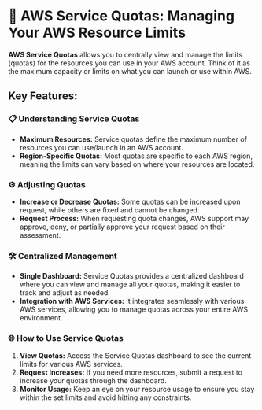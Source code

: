 # 🚦 AWS Service Quotas: Managing Your AWS Resource Limits

**AWS Service Quotas** allows you to centrally view and manage the limits (quotas) for the resources you can use in your AWS account. Think of it as the maximum capacity or limits on what you can launch or use within AWS.

## **Key Features:**

### 📋 **Understanding Service Quotas**

- **Maximum Resources:** Service quotas define the maximum number of resources you can use/launch in an AWS account.
- **Region-Specific Quotas:** Most quotas are specific to each AWS region, meaning the limits can vary based on where your resources are located.

### ⚙️ **Adjusting Quotas**

- **Increase or Decrease Quotas:** Some quotas can be increased upon request, while others are fixed and cannot be changed.
- **Request Process:** When requesting quota changes, AWS support may approve, deny, or partially approve your request based on their assessment.

### 🛠️ **Centralized Management**

- **Single Dashboard:** Service Quotas provides a centralized dashboard where you can view and manage all your quotas, making it easier to track and adjust as needed.
- **Integration with AWS Services:** It integrates seamlessly with various AWS services, allowing you to manage quotas across your entire AWS environment.

### 🌐 **How to Use Service Quotas**

1. **View Quotas:** Access the Service Quotas dashboard to see the current limits for various AWS services.
2. **Request Increases:** If you need more resources, submit a request to increase your quotas through the dashboard.
3. **Monitor Usage:** Keep an eye on your resource usage to ensure you stay within the set limits and avoid hitting any constraints.
